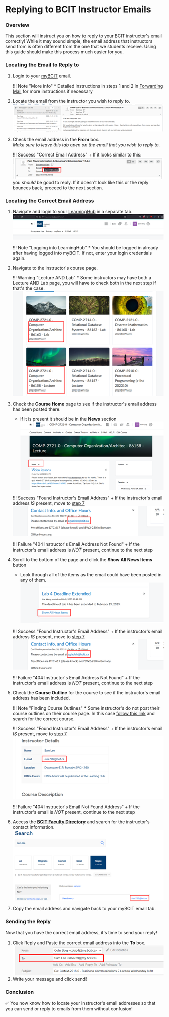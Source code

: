 # Replying to BCIT Instructor Emails

### Overview

This section will instruct you on how to reply to your BCIT instructor's email correctly! While it may sound simple, the email address that instructors send from is often different from the one that we students receive. Using this guide should make this process much easier for you.

### Locating the Email to Reply to

1. Login to your [myBCIT](https://my.bcit.ca) email.

    !!! Note "More info"
        * Detailed instructions in steps 1 and 2 in [Forwarding Mail](Task-1.md) for more instructions if necessary

2. Locate the email from the instructor you wish to reply to.
![image](./Colin's_Screenshots/Find_Email_To_Reply_To.png)

3. Check the email address in the **From** box.  
 *Make sure to leave this tab open on the email that you wish to reply to.*

    !!! Success "Correct Email Address"
        + If it looks similar to this: ![image](./Colin's_Screenshots/Check_FROM_Email_Good.png) you *should* be good to reply. If it doesn't look like this or the reply bounces back, proceed to the next section.

### Locating the Correct Email Address

1. Navigate and login to your [LearningHub](https://learn.bcit.ca) in a separate tab.
![image](./Colin's_Screenshots/Learning_Hub.png)  

    !!! Note "Logging into LearningHub"
        * You should be logged in already after having logged into myBCIT. If not, enter your login credentials again.

2. Navigate to the instructor's course page.  

    !!! Warning "Lecture AND Lab"
        * Some instructors may have both a Lecture AND Lab page, you will have to check both in the next step if that's the case.
        ![image](./Colin's_Screenshots/Lecture_and_Lab_Example.png)

3. Check the **Course Home** page to see if the instructor's email address has been posted there.  
    * If it is present it should be in the **News** section  
    ![image](./Colin's_Screenshots/Course_Home_News.png)

    !!! Success "Found Instructor's Email Address"
        + If the instructor's email address *IS* present, move to [step 7](#step7)
        ![image](./Colin's_Screenshots/Content_Page_Email_Success.png)

    !!! Failure "404 Instructor's Email Address Not Found"
        + If the instructor's email address is *NOT* present, continue to the next step

4. Scroll to the bottom of the page and click the **Show All News Items** button
    * Look through all of the items as the email could have been posted in any of them.  
    ![image](./Colin's_Screenshots/Show_All_News_Button.png)  

    !!! Success "Found Instructor's Email Address"
        + If the instructor's email address *IS* present, move to [step 7](#step7)
        ![image](./Colin's_Screenshots/Content_Page_Email_Success.png)

    !!! Failure "404 Instructor's Email Address Not Found"
        + If the instructor's email address is *NOT* present, continue to the next step

5. Check the **Course Outline** for the course to see if the instructor's email address has been included.

    !!! Note "Finding Course Outlines"
        * Some instructor's do not post their course outlines on their course page. In this case [follow this link](https://www.bcit.ca/outlines/) and search for the correct course.  

    !!! Success "Found Instructor's Email Address"
        + If the instructor's email *IS* present, move to [step 7](#step7)
        ![image](./Colin's_Screenshots/Course_Outline_Success.png)

    !!! Failure "404 Instructor's Email Not Found Address"
        + If the instructor's email is *NOT* present, continue to the next step

6. Access the [**BCIT Faculty Directory**](https://www.bcit.ca/contacts/) and search for the instructor's contact information.
![image](./Colin's_Screenshots/Faculty_Contact_Success.png)
7. <span id="step7"> Copy the email address and navigate back to your myBCIT email tab.

### Sending the Reply

Now that you have the correct email address, it's time to send your reply!  

1. Click Reply and Paste the correct email address into the **To** box.
![image](./Colin's_Screenshots/TO_Box.png)
2. Write your message and click send!

### Conclusion

:white_check_mark: You now know how to locate your instructor's email addresses so that you can send or reply to emails from them without confusion!
